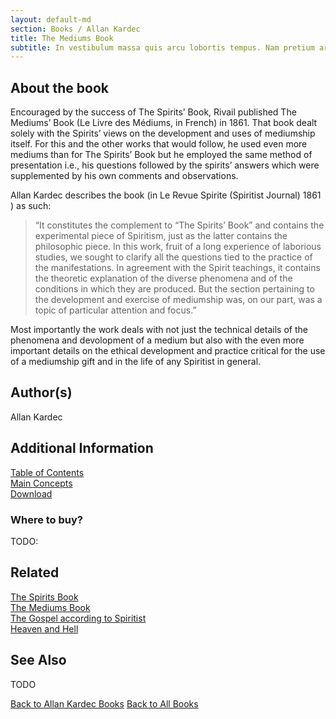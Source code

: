 ```yaml
---
layout: default-md
section: Books / Allan Kardec
title: The Mediums Book
subtitle: In vestibulum massa quis arcu lobortis tempus. Nam pretium arcu in odio vulputate luctus.
---
```


## About the book
Encouraged by the success of The Spirits’ Book, Rivail published The Mediums’ Book (Le Livre des Médiums, in French) in 1861. That book dealt solely with the Spirits’ views on the development and uses of mediumship itself. For this and the other works that would follow, he used even more mediums than for The Spirits’ Book but he employed the same method of presentation i.e., his questions followed by the spirits’ answers which were supplemented by his own comments and observations.

Allan Kardec describes the book (in Le Revue Spirite (Spiritist Journal) 1861 ) as such:

> “It constitutes the complement to “The Spirits’ Book” and contains the experimental piece of Spiritism, just as the latter contains the philosophic piece. In this work, fruit of a long experience of laborious studies, we sought to clarify all the questions tied to the practice of the manifestations. In agreement with the Spirit teachings, it contains the theoretic explanation of the diverse phenomena and of the conditions in which they are produced. But the section pertaining to the development and exercise of mediumship was, on our part, was a topic of particular attention and focus.” 

Most importantly the work deals with not just the technical details of the phenomena and devolopment of a medium but also with the even more important details on the ethical development and practice critical for the use of a mediumship gift and in the life of any Spiritist in general. 

## Author(s)
Allan Kardec


## Additional Information
[Table of Contents](contents)  
[Main Concepts](concepts)  
[Download]()  

### Where to buy?
TODO:

## Related

[The Spirits Book]()  
[The Mediums Book]()  
[The Gospel according to Spiritist]()  
[Heaven and Hell]()  


## See Also
TODO

<a href="/books/allan-kardec" class="button">Back to Allan Kardec Books</a>
<a href="/books" class="button">Back to All Books</a>

